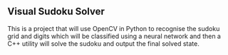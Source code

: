 ## Visual Sudoku Solver

This is a project that will use OpenCV in Python to recognise the sudoku grid and digits which will be classified using a neural network and then a C++ utility will solve the sudoku and output the final solved state.

